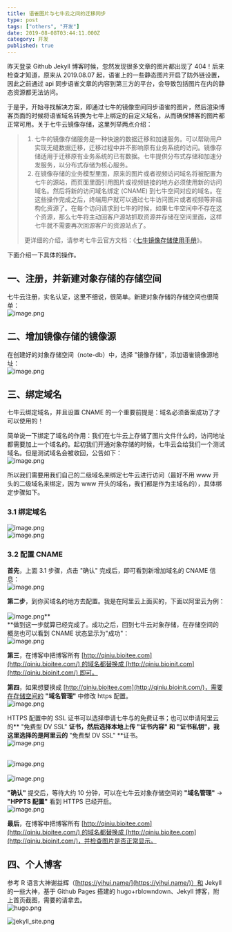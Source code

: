 ```yaml
---
title: 语雀图片与七牛云之间的迁移同步
type: post
tags: ["others", "开发"]
date: 2019-08-08T03:44:11.000Z
category: 开发
published: true
---
```


昨天登录 Github Jekyll 博客时候，忽然发现很多文章的图片都出现了 404！后来检查才知道，原来从 2019.08.07 起，语雀上的一些静态图片开启了防外链设置，因此之前通过 api 同步语雀文章的内容到第三方的平台，会导致包括图片在内的静态资源都无法访问。

于是乎，开始寻找解决方案，即通过七牛的镜像空间同步语雀的图片，然后渲染博客页面的时候将语雀域名转换为七牛上绑定的自定义域名，从而确保博客的图片都正常可用。关于七牛云镜像存储，这里列举两点介绍：

> 1. 七牛的镜像存储服务是一种快速的数据迁移和加速服务。可以帮助用户实现无缝数据迁移，迁移过程中并不影响原有业务系统的访问。镜像存储适用于迁移原有业务系统的已有数据。七牛提供分布式存储和加速分发服务，以分布式存储为核心服务。
> 1. 在镜像存储的业务模型里面，原来的图片或者视频访问域名将被配置为七牛的源站，而页面里面引用图片或视频链接的地方必须使用新的访问域名。然后将新的访问域名绑定 (CNAME) 到七牛空间对应的域名。在这些操作完成之后，终端用户就可以通过七牛访问图片或者视频等非结构化资源了。在每个访问请求到七牛的时候，如果七牛空间中不存在这个资源，那么七牛将主动回客户源站抓取资源并存储在空间里面，这样七牛就不需要再次回源客户的资源站点了。
> 
> 更详细的介绍，请参考七牛云官方文档：《[七牛镜像存储使用手册](https://developer.qiniu.com/kodo/kb/1376/seven-cattle-image-storage-instruction-manuals)》。



下面介绍一下具体的操作。

<a name="zxlMJ"></a>
## 一、注册，并新建对象存储的存储空间

七牛云注册，实名认证，这里不细说，很简单。新建对象存储的存储空间也很简单：<br />![image.png](http://qiniu.bioitee.com/yuque/0/2019/png/126032/1565242056691-50655e8f-e816-441a-8247-758f47f90256.png#align=left&display=inline&height=496&name=image.png&originHeight=496&originWidth=1016&size=52609&status=done&width=1016)
<a name="3a9rq"></a>
## 二、增加镜像存储的镜像源

在创建好的对象存储空间（note-db）中，选择 "镜像存储"，添加语雀镜像源地址：<br />![image.png](http://qiniu.bioitee.com/yuque/0/2019/png/126032/1565242263407-a2d8c1cd-ae81-476f-bc31-310e1087b1c5.png#align=left&display=inline&height=428&name=image.png&originHeight=428&originWidth=1037&size=40000&status=done&width=1037)

<a name="ZalRQ"></a>
## 三、绑定域名

七牛云绑定域名，并且设置 CNAME 的一个重要前提是：域名必须备案成功了才可以使用的！

简单说一下绑定了域名的作用：我们在七牛云上存储了图片文件什么的，访问地址都需要加上一个域名的。起初我们开通对象存储的时候，七牛云会给我们一个测试域名。但是测试域名会被收回，公告如下：<br />![image.png](http://qiniu.bioitee.com/yuque/0/2019/png/126032/1565242719591-d4555868-0b16-4e55-98c2-39ce30758439.png#align=left&display=inline&height=198&name=image.png&originHeight=198&originWidth=596&size=26242&status=done&width=596)

所以我们需要用我们自己的二级域名来绑定七牛云进行访问（最好不用 www 开头的二级域名来绑定，因为 www 开头的域名，我们都是作为主域名的），具体绑定步骤如下。

<a name="pVkMh"></a>
### 3.1 绑定域名

![image.png](http://qiniu.bioitee.com/yuque/0/2019/png/126032/1565243055488-63b61899-032c-4eeb-84d4-a61eb45f0d0a.png#align=left&display=inline&height=371&name=image.png&originHeight=371&originWidth=1026&size=56497&status=done&width=1026)<br />![image.png](http://qiniu.bioitee.com/yuque/0/2019/png/126032/1565243411951-6cccd7e7-2b8a-4c3c-81b8-1f8617bff7bc.png#align=left&display=inline&height=519&name=image.png&originHeight=519&originWidth=1046&size=66813&status=done&width=1046)

<a name="tt6ol"></a>
### 3.2 配置 CNAME

**首先**，上面 3.1 步骤，点击 "确认" 完成后，即可看到新增加域名的 CNAME 信息：<br />![image.png](http://qiniu.bioitee.com/yuque/0/2019/png/126032/1565243547685-99f99f9c-3775-4c63-ad7d-cc04048bb9ef.png#align=left&display=inline&height=333&name=image.png&originHeight=333&originWidth=847&size=39662&status=done&width=847)

**第二步**，到你买域名的地方去配置。我是在阿里云上面买的，下面以阿里云为例：<br />**<br />**![image.png](http://qiniu.bioitee.com/yuque/0/2019/png/126032/1565244440370-93369291-54fb-4a27-b379-f6bd6743c121.png#align=left&display=inline&height=467&name=image.png&originHeight=467&originWidth=921&size=52928&status=done&width=921)**<br />**做到这一步就算已经完成了。成功之后，回到七牛云对象存储，在存储空间的概览也可以看到 CNAME 状态显示为"成功"：<br />![image.png](http://qiniu.bioitee.com/yuque/0/2019/png/126032/1565244743676-bf39be2a-a794-49bc-9b40-f045082eb811.png#align=left&display=inline&height=254&name=image.png&originHeight=254&originWidth=1044&size=31709&status=done&width=1044)

**第三**，在博客中把博客所有 [http://qiniu.bioitee.com](http://qiniu.bioitee.com/) 的域名都替换成 [http://qiniu.bioinit.com](http://qiniu.bioinit.com/) 即可。

**第四**，如果想要换成 [http://qiniu.bioitee.com](http://qiniu.bioinit.com/)，需要在存储空间的 **"域名管理"** 中修改 https 配置。<br />![image.png](http://qiniu.bioitee.com/yuque/0/2019/png/126032/1565245069990-880b4f8c-9530-4a20-a2c2-ff91dd68e6d7.png#align=left&display=inline&height=318&name=image.png&originHeight=318&originWidth=1191&size=46538&status=done&width=1191)

HTTPS 配置中的 SSL 证书可以选择申请七牛与的免费证书；也可以申请阿里云的** "免费型 DV SSL" **证书，然后选择本地上传 **"证书内容"** 和 **"证书私钥"**，我这里选择的是阿里云的** "免费型 DV SSL" **证书。<br />![image.png](http://qiniu.bioitee.com/yuque/0/2019/png/126032/1565245903884-c498b8b9-7305-4413-afa6-c605853ed817.png#align=left&display=inline&height=344&name=image.png&originHeight=344&originWidth=1168&size=74764&status=done&width=1168)


<br />![image.png](http://qiniu.bioitee.com/yuque/0/2019/png/126032/1565246118194-c1d76ebf-f8ae-4917-b37d-de0c159c8587.png#align=left&display=inline&height=283&name=image.png&originHeight=283&originWidth=636&size=29947&status=done&width=636)<br />
<br />![image.png](http://qiniu.bioitee.com/yuque/0/2019/png/126032/1565245579390-7de4e039-e6e3-4f7a-bb9c-e4a015fb4472.png#align=left&display=inline&height=505&name=image.png&originHeight=505&originWidth=674&size=68177&status=done&width=674)

**"确认"** 提交后，等待大约 10 分钟，可以在七牛云对象存储空间的 **"域名管理"** → **"HPPTS 配置"** 看到 HTTPS 已经开启。<br />![image.png](http://qiniu.bioitee.com/yuque/0/2019/png/126032/1565246484060-358cc366-38c8-4e0e-95a4-81a937b623f0.png#align=left&display=inline&height=327&name=image.png&originHeight=327&originWidth=1208&size=48069&status=done&width=1208)

**最后**，在博客中把博客所有 [http://qiniu.bioitee.com](http://qiniu.bioitee.com/) 的域名都替换成 [http://qiniu.bioitee.com](http://qiniu.bioinit.com/)，并检查图片是否正常显示。


<a name="8lwWX"></a>
## 四、个人博客

参考 R 语言大神谢益辉（[https://yihui.name/](https://yihui.name/)）和 Jekyll 的一些大神，基于 Github Pages 搭建的 hugo+rblowndown、Jekyll 博客，附上首页截图，需要的请拿去。<br />![hugo.png](http://qiniu.bioitee.com/yuque/0/2019/png/126032/1565419585151-caacf476-acae-440c-b878-2d316fa9bc4a.png#align=left&display=inline&height=660&name=hugo.png&originHeight=660&originWidth=1049&size=121639&status=done&width=1049)

![jekyll_site.png](http://qiniu.bioitee.com/yuque/0/2019/png/126032/1565419489036-1407a79e-245c-4177-893f-ede837285416.png#align=left&display=inline&height=662&name=jekyll_site.png&originHeight=662&originWidth=1052&size=190642&status=done&width=1052)


